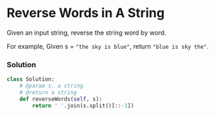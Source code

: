 # Reverse Words in A String

Given an input string, reverse the string word by word.

For example,
Given s = `"the sky is blue"`,
return `"blue is sky the"`.

### Solution
``` python
class Solution:
    # @param s, a string
    # @return a string
    def reverseWords(self, s):
        return ' '.join(s.split()[::-1])
```
<div id="disqus_thread"></div>
<script type="text/javascript">
    var disqus_shortname = 'algorithm-book';
    (function() {
        var dsq = document.createElement('script'); dsq.type = 'text/javascript'; dsq.async = true;
        dsq.src = '//' + disqus_shortname + '.disqus.com/embed.js';
        (document.getElementsByTagName('head')[0] || document.getElementsByTagName('body')[0]).appendChild(dsq);
    })();
</script>
